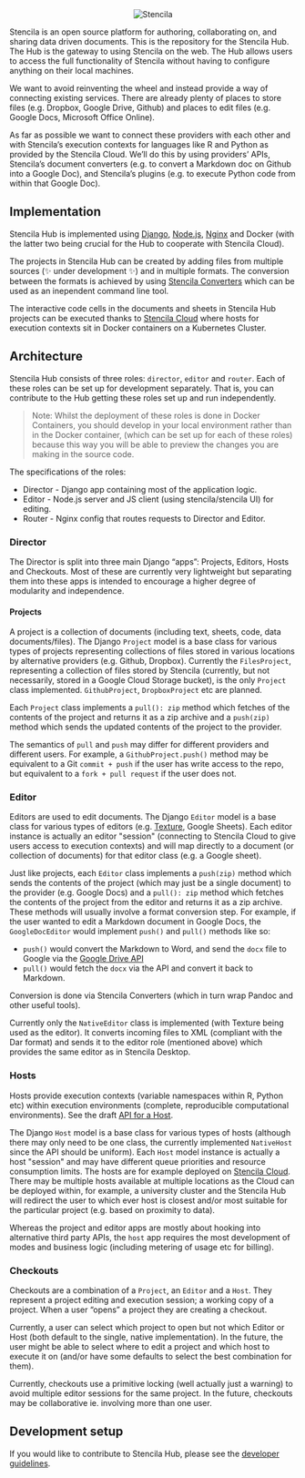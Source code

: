 <div align="center">
	<img src="http://stenci.la/img/logo-name.png" alt="Stencila" style="max-width:200px">
</div>

Stencila is an open source platform for authoring, collaborating on, and sharing data driven documents. This is the repository for the Stencila Hub.
The Hub is the gateway to using Stencila on the web. The Hub allows users to access the full functionality of Stencila without having to configure anything on their local machines.

We want to avoid reinventing the wheel and instead provide a way of connecting existing services. There are already plenty of places to store files (e.g. Dropbox, Google Drive, Github) and places to edit files (e.g. Google Docs, Microsoft Office Online).

As far as possible we want to connect these providers with each other and with Stencila’s execution contexts for languages like R and Python as provided by the Stencila Cloud. We’ll do this by using providers’ APIs, Stencila’s document converters (e.g. to convert a Markdown doc on Github into a Google Doc), and Stencila’s plugins (e.g. to execute Python code from within that Google Doc).


## Implementation

Stencila Hub is implemented using [Django](https://www.djangoproject.com/), [Node.js](https://nodejs.org/en/), [Nginx](http://nginx.org/) and Docker
(with the latter two being crucial for the Hub to cooperate with Stencila Cloud).

The projects in Stencila Hub can be created  by adding files from multiple sources (:sparkles: under development :sparkles:) and in multiple formats. The conversion between
the formats is achieved by using [Stencila Converters](https://github.com/stencila/convert) which can be used as an inependent command line tool.

The interactive code cells in the documents and sheets in Stencila Hub projects can be executed thanks to [Stencila Cloud](https://github.com/stencila/cloud)
where hosts for execution contexts sit in Docker containers on a Kubernetes Cluster.

## Architecture

Stencila Hub consists of three roles: `director`, `editor` and `router`. Each of these roles can be set up for development separately. That is, you can contribute to the
Hub getting these roles set up and run independently.

> Note: Whilst the deployment of these roles is done in Docker Containers, you should develop in your local environment rather than in the Docker container,
(which can be set up for each of these roles) because this way you will be able to preview the changes you are making in the source code.

The specifications of the roles:

* Director - Django app containing most of the application logic.
* Editor - Node.js server and JS client (using stencila/stencila UI) for editing.
* Router - Nginx config that routes requests to Director and Editor.


### Director
The Director is split into three main Django “apps”: Projects, Editors, Hosts and Checkouts. Most of these are currently very lightweight
but separating them into these apps is intended to encourage a higher degree of modularity and independence.

#### Projects
A project is a collection of documents (including text, sheets, code, data documents/files). The Django `Project` model is a base class for various types of projects representing collections of files stored in various locations by alternative providers (e.g. Github, Dropbox). Currently the `FilesProject`, representing a collection of files stored by Stencila (currently, but not necessarily, stored in a Google Cloud Storage bucket), is the only `Project` class implemented. `GithubProject`, `DropboxProject` etc are planned.

Each `Project` class implements a `pull(): zip` method which fetches of the contents of the project and returns it as a zip archive and a `push(zip)` method which sends the updated contents of the project to the provider.

The semantics of `pull` and `push` may differ for different providers and different users. For example, a `GithubProject.push()` method may be equivalent to a Git `commit + push` if the user has write access to the repo, but equivalent to a `fork + pull request` if the user does not.

### Editor

Editors are used to edit documents. The Django `Editor` model is a base class for various types of editors (e.g. [Texture](http://substance.io/texture/), Google Sheets). Each editor instance is actually an editor "session" (connecting to Stencila Cloud to give users access to execution contexts)
and will map directly to a document (or collection of documents) for that editor class (e.g. a Google sheet).

Just like projects, each `Editor` class implements a `push(zip)` method which sends the contents of the project (which may just be a single document) to the provider (e.g. Google Docs) and a `pull(): zip` method which fetches the contents of the project from the editor and returns it as a zip archive. These methods will usually involve a format conversion step. For example, if the user wanted to edit a Markdown document in Google Docs, the `GoogleDocEditor` would implement `push()` and `pull()` methods like so:

* `push()` would convert the Markdown to Word, and send the `docx` file to Google via the [Google Drive API](https://developers.google.com/drive/api/v2/about-sdk)
* `pull()` would fetch the `docx` via the API and convert it back to Markdown.

Conversion is done via Stencila Converters (which in turn wrap Pandoc and other useful tools).

Currently only the `NativeEditor` class is implemented (with Texture being used as the editor). It converts incoming files to XML (compliant with the Dar format) and sends it to the editor role (mentioned above) which provides the same editor as in Stencila Desktop.

### Hosts

Hosts provide execution contexts (variable namespaces within R, Python etc) within execution environments (complete, reproducible computational environments). See the draft [API for a Host](https://stencila.github.io/specs/host.html).

The Django `Host` model is a base class for various types of hosts (although there may only need to be one class, the currently implemented `NativeHost` since the API should be uniform). Each `Host` model instance is actually a host "session" and may have different queue priorities and resource consumption limits. The hosts are for example deployed on [Stencila Cloud](http://cloud.stenci.la/). There may be multiple hosts available at multiple locations as the Cloud can be deployed within, for example,
a university cluster and the Stencila Hub will redirect the user to which ever host is closest and/or most suitable for the particular project (e.g. based on proximity to data).

Whereas the project and editor apps are mostly about hooking into alternative third party APIs, the `host` app requires the most development of modes and business logic (including metering of usage etc for billing).

### Checkouts

Checkouts are a combination of a `Project`, an `Editor` and a `Host`. They represent a project editing and execution session; a working copy of a project. When a user “opens” a project they are creating a checkout.

Currently, a user can select which project to open but not which Editor or Host (both default to the single, native implementation). In the future, the user might be able to select where to edit a project and which host to execute it on (and/or have some defaults to select the best combination for them).

Currently, checkouts use a primitive locking (well actually just a warning) to avoid multiple editor sessions for the same project. In the future, checkouts may be collaborative ie. involving more than one user.




## Development setup

If you would like to contribute to Stencila Hub, please see the [developer guidelines](CONTRIBUTING.md).

